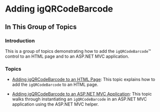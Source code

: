 ﻿<!--
|metadata|
{
    "fileName": "igqrcodebarcode-adding",
    "controlName": "igBarcode",
    "tags": ["Getting Started","How Do I"]
}
|metadata|
-->

# Adding igQRCodeBarcode

## In This Group of Topics
### Introduction

This is a group of topics demonstrating how to add the `igQRCodeBarcode`™ control to an HTML page and to an ASP.NET MVC application.

### Topics

- [Adding igQRCodeBarcode to an HTML Page](igQRCodeBarcode-Adding-to-an-HTML-Page.html): This topic explains how to add the `igQRCodeBarcode` to an HTML page.

- [Adding igQRCodeBarcode to an ASP.NET MVC Application](igQRCodeBarcode-Adding-Using-the-MVC-Helper.html): This topic walks through instantiating an `igQRCodeBarcode` in an ASP.NET MVC application using the ASP.NET MVC helper.





 

 



